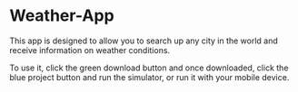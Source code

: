 # Weather-App

This app is designed to allow you to search up any city in the world and receive information on weather conditions.

To use it, click the green download button and once downloaded, click the blue project button and run the simulator, or run it with your mobile device.
